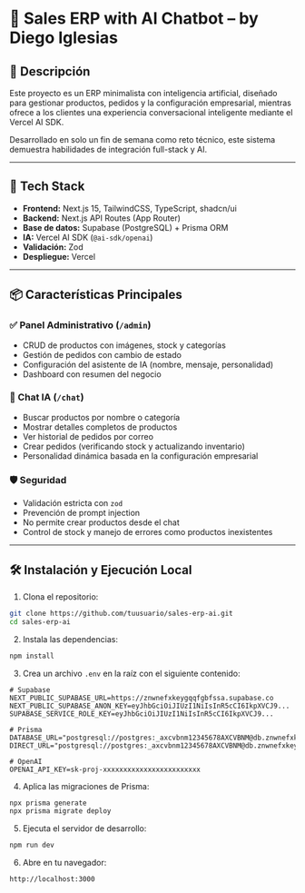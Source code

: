 # 🧠 Sales ERP with AI Chatbot – by Diego Iglesias

## 🚀 Descripción

Este proyecto es un ERP minimalista con inteligencia artificial, diseñado para gestionar productos, pedidos y la configuración empresarial, mientras ofrece a los clientes una experiencia conversacional inteligente mediante el Vercel AI SDK.

Desarrollado en solo un fin de semana como reto técnico, este sistema demuestra habilidades de integración full-stack y AI.

---

## 🧩 Tech Stack

- **Frontend:** Next.js 15, TailwindCSS, TypeScript, shadcn/ui
- **Backend:** Next.js API Routes (App Router)
- **Base de datos:** Supabase (PostgreSQL) + Prisma ORM
- **IA:** Vercel AI SDK (`@ai-sdk/openai`)
- **Validación:** Zod
- **Despliegue:** Vercel

---

## 📦 Características Principales

### ✅ Panel Administrativo (`/admin`)
- CRUD de productos con imágenes, stock y categorías
- Gestión de pedidos con cambio de estado
- Configuración del asistente de IA (nombre, mensaje, personalidad)
- Dashboard con resumen del negocio

### 🤖 Chat IA (`/chat`)
- Buscar productos por nombre o categoría
- Mostrar detalles completos de productos
- Ver historial de pedidos por correo
- Crear pedidos (verificando stock y actualizando inventario)
- Personalidad dinámica basada en la configuración empresarial

### 🛡️ Seguridad
- Validación estricta con `zod`
- Prevención de prompt injection
- No permite crear productos desde el chat
- Control de stock y manejo de errores como productos inexistentes

---

## 🛠️ Instalación y Ejecución Local

1. Clona el repositorio:

```bash
git clone https://github.com/tuusuario/sales-erp-ai.git
cd sales-erp-ai
```

2. Instala las dependencias:

```bash
npm install
```

3. Crea un archivo `.env` en la raíz con el siguiente contenido:

```env
# Supabase
NEXT_PUBLIC_SUPABASE_URL=https://znwnefxkeygqqfgbfssa.supabase.co
NEXT_PUBLIC_SUPABASE_ANON_KEY=eyJhbGciOiJIUzI1NiIsInR5cCI6IkpXVCJ9...
SUPABASE_SERVICE_ROLE_KEY=eyJhbGciOiJIUzI1NiIsInR5cCI6IkpXVCJ9...

# Prisma
DATABASE_URL="postgresql://postgres:_axcvbnm12345678AXCVBNM@db.znwnefxkeygqqfgbfssa.supabase.co:5432/postgres"
DIRECT_URL="postgresql://postgres:_axcvbnm12345678AXCVBNM@db.znwnefxkeygqqfgbfssa.supabase.co:5432/postgres"

# OpenAI
OPENAI_API_KEY=sk-proj-xxxxxxxxxxxxxxxxxxxxxxxx
```

4. Aplica las migraciones de Prisma:

```bash
npx prisma generate
npx prisma migrate deploy
```

5. Ejecuta el servidor de desarrollo:

```bash
npm run dev
```

6. Abre en tu navegador:

```
http://localhost:3000
```
